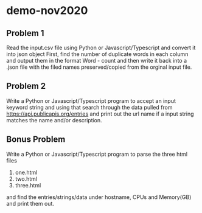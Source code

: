 # demo-nov2020

## Problem 1

Read the input.csv file using Python or Javascript/Typescript and convert it into json object 
First, find the number of duplicate words in each column and output them in the format
Word - count
and then write it back into a .json file with the filed names preserved/copied from the orginal input file.

## Problem 2

Write a Python or Javascript/Typescript program to accept an input keyword string and using that search through the data pulled from 
https://api.publicapis.org/entries
and print out the url name if a input string matches the name and/or description.


## Bonus Problem 

Write a Python or Javascript/Typescript program to parse the three html files
1. one.html
2. two.html
3. three.html

and find the entries/strings/data under hostname, CPUs and Memory(GB)
and print them out.
